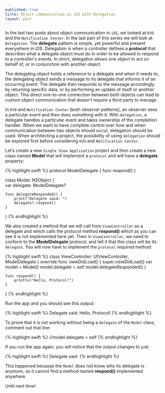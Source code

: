 ```yaml
---
published: true
title: Object communication in iOS with Delegation
layout: post
---
```

In the last two posts about object communication in `iOS`, we looked at `KVO` and the `Notification Center`. In the last part of this series we will look at `Delegation`. The __delegate__ pattern is simple, yet powerful and present everywhere in iOS. Delegation is when a controller defines a __protocol__ that describes what a delegate object must do in order to be allowed to respond to a controller's events. In short, delegation allows one object to act on behalf of, or in conjunction with another object.

The delegating object holds a reference to a delegate and when it needs to, the delegating object sends a message to its delegate that informs it of an occurring event. The delegate then responds to the message accordingly by returning specific data, or by performing an update of itself or another object. This direct one-to-one connection between both objects can lead to custom object communication that doesn't require a third party to manage.

In `KVO` and `Notification Center` (both observer patterns), an observer sees a particular event and then does something with it. With `delegation`, a delegate handles a particular event and takes ownership of the completion handler. When we want to have complete control over how and when communication between two objects should occur, delegation should be used. When architecting a project, the possibility of using `delegation` should be explored first before considering `KVO` and `Notification Center`.

Let’s create a new `Single View Application` project and then create a new class named __Model__ that will implement a `protocol` and will have a __delegate__ property:

{% highlight swift %}
protocol ModelDelegate {
    func respond()
}

class Model: NSObject {    
    var delegate: ModelDelegate?
    
    func delegateResponded() {
        print("Delegate said: ")
        delegate?.respond()
    }
}
{% endhighlight %}

We also created a method that we will call from `ViewController` as a delegate and which calls the protocol method __respond()__ which as you can see it is not implemented here yet. Then in `ViewController`, we need to conform to the __ModelDelegate__ protocol, and tell it that this class will be its `delegate`. You will now have to implement the `protocol` required method:

{% highlight swift %}
class ViewController: UIViewController, ModelDelegate {
    override func viewDidLoad() {
        super.viewDidLoad()
        var model = Model()
        model.delegate = self
        model.delegateResponded()
    }
    
    func respond() {
        println("Hello, Protocol!")
    }
}
{% endhighlight %}

Run the app and you should see this output:

{% highlight swift %}
Delegate said: Hello, Protocol!
{% endhighlight %}

To prove that it is not working without being a `delegate` of the `Model` class, comment out that line: 

{% highlight swift %}
//model.delegate = self
{% endhighlight %}

If you run the app again, you will notice that the output changes to just:

{% highlight swift %}
Delegate said:
{% endhighlight %}

This happened because the `Model` does not know who its delegate is anymore, so it cannot find a method named __respond()__ implemented anywhere.

Until next time!
